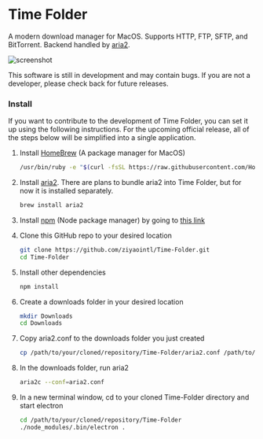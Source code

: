 # Time Folder

A modern download manager for MacOS. Supports HTTP, FTP, SFTP, and BitTorrent. Backend handled by  [aria2](https://aria2.github.io/).

![screenshot](https://img.ziyaointl.com/uploads/big/2af4ce590c58162f66f7ff6bf21d586b.png)

This software is still in development and may contain bugs. If you are not a developer, please check back for future releases.

### Install

If you want to contribute to the development of Time Folder, you can set it up using the following instructions. For the upcoming official release, all of the steps below will be simplified into a single application.

1. Install [HomeBrew](https://brew.sh/) (A package manager for MacOS)

   ```bash
   /usr/bin/ruby -e "$(curl -fsSL https://raw.githubusercontent.com/Homebrew/install/master/install)"
   ```

2. Install [aria2](https://aria2.github.io/). There are plans to bundle aria2 into Time Folder, but for now it is installed separately.

   ```bash
   brew install aria2
   ```

3. Install [npm](https://www.npmjs.com/) (Node package manager) by going to [this link](https://www.npmjs.com/get-npm?utm_source=house&utm_medium=homepage&utm_campaign=free%20orgs&utm_term=Install%20npm)

4. Clone this GitHub repo to your desired location

   ```bash
   git clone https://github.com/ziyaointl/Time-Folder.git
   cd Time-Folder
   ```

5. Install other dependencies

   ```bash
   npm install
   ```

6. Create a downloads folder in your desired location

   ```bash
   mkdir Downloads
   cd Downloads
   ```

7. Copy aria2.conf to the downloads folder you just created

   ```bash
   cp /path/to/your/cloned/repository/Time-Folder/aria2.conf /path/to/your/downloads/folder
   ```

8. In the downloads folder, run aria2

   ```bash
   aria2c --conf=aria2.conf
   ```

9. In a new terminal window, cd to your cloned Time-Folder directory and start electron

   ```bash
   cd /path/to/your/cloned/repository/Time-Folder
   ./node_modules/.bin/electron .
   ```

   ​
